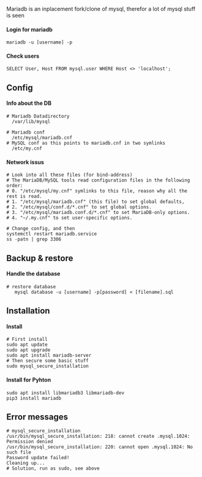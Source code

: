 Mariadb is an inplacement fork/clone of mysql, therefor a lot of mysql stuff is seen

#### Login for mariadb
```
mariadb -u [username] -p
```

#### Check users
```
SELECT User, Host FROM mysql.user WHERE Host <> 'localhost';
```

## Config

#### Info about the DB
```
# Mariadb Datadirectory
  /var/lib/mysql

# Mariadb conf
  /etc/mysql/mariadb.cnf
# MySQL conf as this points to mariadb.cnf in two symlinks
  /etc/my.cnf
```


#### Network issus
```
# Look into all these files (for bind-address)
# The MariaDB/MySQL tools read configuration files in the following order:
# 0. "/etc/mysql/my.cnf" symlinks to this file, reason why all the rest is read.
# 1. "/etc/mysql/mariadb.cnf" (this file) to set global defaults,
# 2. "/etc/mysql/conf.d/*.cnf" to set global options.
# 3. "/etc/mysql/mariadb.conf.d/*.cnf" to set MariaDB-only options.
# 4. "~/.my.cnf" to set user-specific options.

# Change config, and then
systemctl restart mariadb.service
ss -patn | grep 3306
```




## Backup & restore
  
#### Handle the database
```
# restore database
   mysql database -u [username] -p[password] < [filename].sql 
```

## Installation

#### Install
```
# First install
sudo apt update
sudo apt upgrade
sudo apt install mariadb-server
# Then secure some basic stuff
sudo mysql_secure_installation
```

#### Install for Pyhton
```
sudo apt install libmariadb3 libmariadb-dev
pip3 install mariadb
```


## Error messages

```
# mysql_secure_installation
/usr/bin/mysql_secure_installation: 218: cannot create .mysql.1024: Permission denied
/usr/bin/mysql_secure_installation: 220: cannot open .mysql.1024: No such file
Password update failed!
Cleaning up...
# Solution, run as sudo, see above
```





